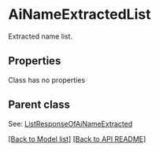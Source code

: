 # AiNameExtractedList

Extracted name list.             

## Properties
Class has no properties

## Parent class

See: [ListResponseOfAiNameExtracted](ListResponseOfAiNameExtracted.md)



[[Back to Model list]](Models.md) [[Back to API README]](README.md)
